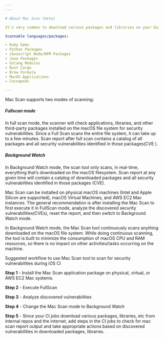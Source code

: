 ```yaml
---
---

# About Mac Scan (beta)

It's very common to download various packages and libraries on your build machines as part of CI/CD job execution. If any of these downloaded packages contain security vulnerabilities, it can create opportunity for bad actors to exploit these vulnerabilities and introduce undesirable actions during build and test automation. Some of these actions could be introducing exploits with the app, expose secrets, and allow infiltration of your internal network. Veertu's Mac Scan tool can identify security vulnerabilities in these downloaded libraries and packages during runtime (when the build and test job is running) and flag them, leaving it up to your team to script what actions to take from the results. You can choose to fail the job and address the vulnerabilities detected or mark them as success, but log the vulnerabilities to resolve later.

Scannable languages/packages:

- Ruby Gems
- Python Packages
- Javascript Node/NPM Packages
- Java Packages
- Golang Modules
- Rust Cargo
- Brew Formula
- MacOS Applications
- Cocoapods

---
```


Mac Scan supports two modes of scanning:

##### Fullscan mode

In full scan mode, the scanner will check applications, libraries, and other third-party packages installed on the macOS file system for security vulnerabilities. Since a Full Scan scans the entire file system, it can take up to a few minutes. Scan report after full scan contains a catalog of all packages and all security vulnerabilities identified in those packages(CVE ).

##### Background Watch

In Background Watch mode, the scan tool only scans, in real-time, everything that’s downloaded on the macOS filesystem. Scan report at any given time will contain a catalog of downloaded packages and all security vulnerabilities identified in those packages (CVE).

Mac Scan can be installed on physical macOS machines (Intel and Apple Silicon are supported), macOS Virtual Machines, and AWS EC2 Mac instances. The general recommendation is after installing the Mac Scan to first execute it in FullScan mode, analyze the discovered security vulnerabilities(CVEs), reset the report, and then switch to Background Watch mode.

In Background Watch mode, the Mac Scan tool continuously scans anything downloaded on the macOS file system. While doing continuous scanning, the tool is built to minimize the consumption of macOS CPU and RAM resources, so there is no impact on other activities/tasks occurring on the machine.

Suggested workflow to use Mac Scan tool to scan for security vulnerabilities during iOS CI

**Step 1** - Install the Mac Scan application package on physical, virtual, or AWS EC2 Mac systems.

**Step 2** - Execute FullScan

**Step 3** - Analyze discovered vulnerabilities

**Step 4** - Change the Mac Scan mode to Background Watch

**Step 5** - Since your CI jobs download various packages, libraries, etc from internal repos and the internet, add steps in the CI jobs to check for mac scan report output and take appropriate actions based on discovered vulnerabilities in downloaded packages, libraries.
